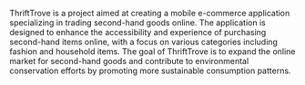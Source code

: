 ThriftTrove is a project aimed at creating a mobile e-commerce application specializing in trading second-hand goods online. The application is designed to enhance the accessibility and experience of purchasing second-hand items online, with a focus on various categories including fashion and household items. The goal of ThriftTrove is to expand the online market for second-hand goods and contribute to environmental conservation efforts by promoting more sustainable consumption patterns.

